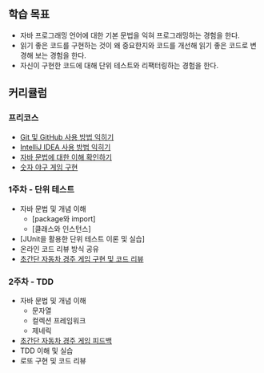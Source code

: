 ## 학습 목표
- 자바 프로그래밍 언어에 대한 기본 문법을 익혀 프로그래밍하는 경험을 한다.
- 읽기 좋은 코드를 구현하는 것이 왜 중요한지와 코드를 개선해 읽기 좋은 코드로 변경해 보는 경험을 한다.
- 자신이 구현한 코드에 대해 단위 테스트와 리팩터링하는 경험을 한다.

## 커리큘럼

### 프리코스
- [Git 및 GitHub 사용 방법 익히기](https://github.com/LEE-Yerim/java-TIL/blob/step1/GIT.md)
- [IntelliJ IDEA 사용 방법 익히기](https://github.com/LEE-Yerim/java-TIL/blob/step1/INTELLIJ.md)
- [자바 문법에 대한 이해 확인하기](https://github.com/LEE-Yerim/java-TIL/blob/step1/JAVA.md)
- [숫자 야구 게임 구현](https://github.com/LEE-Yerim/java-baseball-precourse/tree/step1)

### 1주차 - 단위 테스트
- 자바 문법 및 개념 이해
  - [package와 import]
  - [클래스와 인스턴스]
- [JUnit을 활용한 단위 테스트 이론 및 실습]
- 온라인 코드 리뷰 방식 공유
- [초간단 자동차 경주 게임 구현 및 코드 리뷰](https://github.com/LEE-Yerim/java-racingcar/tree/step1)

### 2주차 - TDD
- 자바 문법 및 개념 이해
  - 문자열
  - 컬렉션 프레임워크
  - 제네릭
- [초간단 자동차 경주 게임 피드백](https://github.com/LEE-Yerim/java-racingcar/tree/step2)
- TDD 이해 및 실습
- 로또 구현 및 코드 리뷰